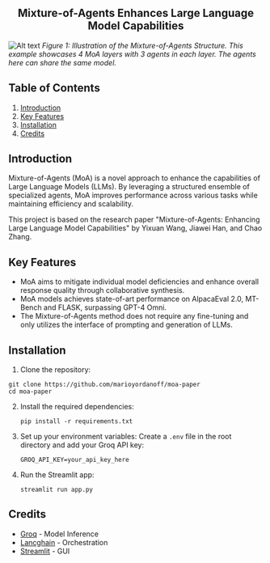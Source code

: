 <div align="center">
     <h2>Mixture-of-Agents Enhances Large Language Model Capabilities</h2>
</div>

![Alt text](https://cdn.prod.website-files.com/650c3b59079d92475f37b68f/6667deae5d7fb05ba4f86c1c_moa.png)
*Figure 1: Illustration of the Mixture-of-Agents Structure. This example showcases 4 MoA layers with 3 agents in each layer. The agents here can share the same model.*


## Table of Contents
1. [Introduction](#introduction)
2. [Key Features](#key-features)
3. [Installation](#installation)
4. [Credits](#credits)

## Introduction

Mixture-of-Agents (MoA) is a novel approach to enhance the capabilities of Large Language Models (LLMs). By leveraging a structured ensemble of specialized agents, MoA improves performance across various tasks while maintaining efficiency and scalability. 

This project is based on the research paper "Mixture-of-Agents: Enhancing Large Language Model Capabilities" by Yixuan Wang, Jiawei Han, and Chao Zhang.

## Key Features

- MoA aims to mitigate individual model
deficiencies and enhance overall response quality through collaborative synthesis.
-  MoA models achieves state-of-art performance on AlpacaEval 2.0, MT-Bench and FLASK, surpassing GPT-4 Omni.
- The Mixture-of-Agents method does not require any fine-tuning and only utilizes the interface of prompting and generation of LLMs.

## Installation

1. Clone the repository:

```
git clone https://github.com/marioyordanoff/moa-paper
cd moa-paper
```
2. Install the required dependencies:
   ```
   pip install -r requirements.txt
   ```
3. Set up your environment variables:
   Create a `.env` file in the root directory and add your Groq API key:
   ```
   GROQ_API_KEY=your_api_key_here
   ```
4. Run the Streamlit app:
   ```
   streamlit run app.py
   ```

## Credits


- [Groq](https://groq.com/) - Model Inference
- [Lancghain](https://www.langchain.com/) - Orchestration
- [Streamlit](https://streamlit.io/) - GUI
